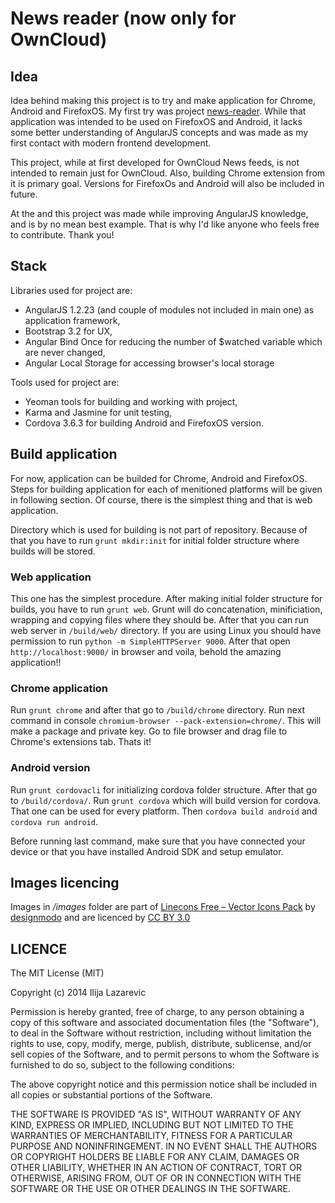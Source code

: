 # News reader (now only for OwnCloud)

## Idea

Idea behind making this project is to try and make application for Chrome, Android and FirefoxOS. My first try was project [news-reader](https://github.com/owncloud/news-mobile). While that application was intended to be used on FirefoxOS and Android, it lacks some better understanding of AngularJS concepts and was made as my first contact with modern frontend development.

This project, while at first developed for OwnCloud News feeds, is not intended to remain just for OwnCloud. Also, building Chrome extension from it is primary goal. Versions for FirefoxOs and Android will also be included in future.

At the and this project was made while improving AngularJS knowledge, and is by no mean best example. That is why I'd like anyone who feels free to contribute. Thank you!

## Stack

Libraries used for project are:
 - AngularJS 1.2.23 (and couple of modules not included in main one) as application framework,
 - Bootstrap 3.2 for UX, 
 - Angular Bind Once for reducing the number of $watched variable which are never changed,
 - Angular Local Storage for accessing browser's local storage

Tools used for project are:
 - Yeoman tools for building and working with project,
 - Karma and Jasmine for unit testing,
 - Cordova 3.6.3 for building Android and FirefoxOS version.

## Build application

For now, application can be builded for Chrome, Android and FirefoxOS. Steps for building application for each of menitioned platforms will be given in following section. Of course, there is the simplest thing and that is web application.

Directory which is used for building is not part of repository. Because of that you have to run `grunt mkdir:init` for initial folder structure where builds will be stored.

### Web application

 This one has the simplest procedure. After making initial folder structure for builds, you have to run `grunt web`. Grunt will do concatenation, minificiation, wrapping and copying files where they should be. After that you can run web server in `/build/web/` directory. If you are using Linux you should have permission to run `python -m SimpleHTTPServer 9000`. After that open `http://localhost:9000/` in browser and voila, behold the amazing application!!

### Chrome application

Run `grunt chrome` and after that go to `/build/chrome` directory.
Run next command in console `chromium-browser --pack-extension=chrome/`. This will make a package and private key.
Go to file browser and drag file to Chrome's extensions tab.
Thats it!

### Android version

Run `grunt cordovacli` for initializing cordova folder structure.
After that go to `/build/cordova/`.
Run `grunt cordova` which will build version for cordova. That one can be used for every platform.
Then `cordova build android` and `cordova run android`.

Before running last command, make sure that you have connected your device or that you have installed Android SDK and setup emulator.

## Images licencing

Images in */images* folder are part of [Linecons Free – Vector Icons Pack](https://www.iconfinder.com/iconsets/linecons-free-vector-icons-pack) by [designmodo](https://www.iconfinder.com/designmodo) and are licenced by [CC BY 3.0](http://creativecommons.org/licenses/by/3.0/)

## LICENCE

The MIT License (MIT)

Copyright (c) 2014 Ilija Lazarevic

Permission is hereby granted, free of charge, to any person obtaining a copy
of this software and associated documentation files (the "Software"), to deal
in the Software without restriction, including without limitation the rights
to use, copy, modify, merge, publish, distribute, sublicense, and/or sell
copies of the Software, and to permit persons to whom the Software is
furnished to do so, subject to the following conditions:

The above copyright notice and this permission notice shall be included in all
copies or substantial portions of the Software.

THE SOFTWARE IS PROVIDED "AS IS", WITHOUT WARRANTY OF ANY KIND, EXPRESS OR
IMPLIED, INCLUDING BUT NOT LIMITED TO THE WARRANTIES OF MERCHANTABILITY,
FITNESS FOR A PARTICULAR PURPOSE AND NONINFRINGEMENT. IN NO EVENT SHALL THE
AUTHORS OR COPYRIGHT HOLDERS BE LIABLE FOR ANY CLAIM, DAMAGES OR OTHER
LIABILITY, WHETHER IN AN ACTION OF CONTRACT, TORT OR OTHERWISE, ARISING FROM,
OUT OF OR IN CONNECTION WITH THE SOFTWARE OR THE USE OR OTHER DEALINGS IN THE
SOFTWARE.
